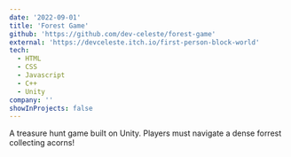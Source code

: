 ```yaml
---
date: '2022-09-01'
title: 'Forest Game'
github: 'https://github.com/dev-celeste/forest-game'
external: 'https://devceleste.itch.io/first-person-block-world'
tech:
  - HTML
  - CSS
  - Javascript
  - C++
  - Unity
company: ''
showInProjects: false
---
```


A treasure hunt game built on Unity. Players must navigate a dense forrest collecting acorns!
